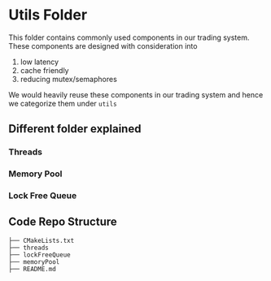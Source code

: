# Utils Folder

This folder contains commonly used components in our trading system. These components are designed with consideration into
1. low latency
2. cache friendly
3. reducing mutex/semaphores

We would heavily reuse these components in our trading system and hence we categorize them under `utils`


## Different folder explained

### Threads


### Memory Pool


### Lock Free Queue


## Code Repo Structure
```
├── CMakeLists.txt
├── threads
├── lockFreeQueue
├── memoryPool
├── README.md
```

